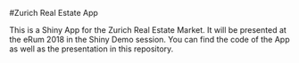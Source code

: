 #Zurich Real Estate App

This is a Shiny App for the Zurich Real Estate Market. It will be presented at the eRum 2018 in the Shiny Demo session. 
You can find the code of the App as well as the presentation in this repository.